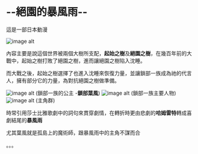 
--絕園的暴風雨--
============

這是一部日本動漫

![image alt](https://imgur.com/7VM3dhm.jpg=500x200)

內容主要是說這個世界被兩個大樹所支配，**起始之樹**及**絕園之樹**，在幾百年前的大戰中，起始之樹打敗了絕園之樹，進而讓絕園之樹陷入沈睡。  

而大戰之後，起始之樹選擇了也進入沈睡來恢復力量，並讓鎖部一族成為祂的代言人，擁有部分它的力量，為對抗絕園之樹做準備。

![image alt](https://imgur.com/Ccf31LD.jpg=300x200)
(鎖部一族的公主 -**鎖部葉風**)
![image alt](https://imgur.com/6oFKQ3P.jpg=200x200)
(鎖部一族主要人物)
![image alt](https://imgur.com/JL9Jz6m.jpg=200*200)
(主角群)

時常引用莎士比雅歌劇中的詞句來貫穿劇情，在轉折時更由悲劇的**哈姆雷特**轉成喜劇結尾的**暴風雨**

尤其葉風就是孤島上的魔術師，跟暴風雨中的主角不謀而合

。。。
